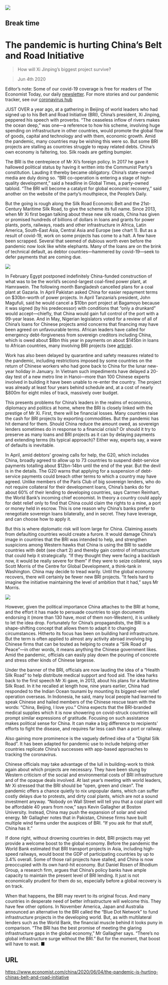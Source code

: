 ![](./images/20200606_CND001_0.jpg)

## Break time

# The pandemic is hurting China’s Belt and Road Initiative

> How will Xi Jinping’s biggest project survive?

> Jun 4th 2020

Editor’s note: Some of our covid-19 coverage is free for readers of The Economist Today, our daily [newsletter](https://www.economist.com/https://my.economist.com/user#newsletter). For more stories and our pandemic tracker, see our [coronavirus hub](https://www.economist.com//news/2020/03/11/the-economists-coverage-of-the-coronavirus)

JUST OVER a year ago, at a gathering in Beijing of world leaders who had signed up to his Belt and Road Initiative (BRI), China’s president, Xi Jinping, peppered his speech with proverbs. “The ceaseless inflow of rivers makes the ocean deep,” was one—a reference to how his scheme, involving huge spending on infrastructure in other countries, would promote the global flow of goods, capital and technology and with them, economic growth. Amid the pandemic, many countries may be wishing this were so. But some BRI projects are stalling as countries struggle to repay related debts. China’s own economy is faltering, too. Silk roads are getting bumpier.

The BRI is the centrepiece of Mr Xi’s foreign policy. In 2017 he gave it hallowed political status by having it written into the Communist Party’s constitution. Lauding it thereby became obligatory. China’s state-owned media are duly doing so. “BRI co-operation is entering a stage of high-quality development,” said a headline in Global Times, a party-owned tabloid. “The BRI will become a catalyst for global economic recovery,” said another on the website of the party’s mouthpiece, the People’s Daily.

But the going is rough along the Silk Road Economic Belt and the 21st-Century Maritime Silk Road, to give the scheme its full name. Since 2013, when Mr Xi first began talking about these new silk roads, China has given or promised hundreds of billions of dollars in loans and grants for power plants, ports, railways, roads and other infrastructure in Africa, Latin America, South-East Asia, Central Asia and Europe (see chart 1). But as a result of covid-19, work on some projects has come to a halt. A few have been scrapped. Several that seemed of dubious worth even before the pandemic now look like white elephants. Many of the loans are on the brink of technical default, as debtor countries—hammered by covid-19—seek to defer payments that are coming due.



![](./images/20200606_CNC072.png)

In February Egypt postponed indefinitely China-funded construction of what was to be the world’s second-largest coal-fired power plant, at Hamrawein. The following month Bangladesh cancelled plans for a coal plant at Gazaria. In April Pakistan asked China for easier repayment terms on $30bn-worth of power projects. In April Tanzania’s president, John Magufuli, said he would cancel a $10bn port project at Bagamoyo because it was signed (by his predecessor) with conditions that “only a drunkard” would accept—chiefly, that China would gain full control of the port with a 99-year lease. And in May, Nigerian legislators voted for a review of all of China’s loans for Chinese projects amid concerns that financing may have been agreed on unfavourable terms. African leaders have called for emergency debt-forgiveness from sovereign creditors including China, which is owed about $8bn this year in payments on about $145bn in loans to African countries, many involving BRI projects (see [article](https://www.economist.com//middle-east-and-africa/2020/06/06/african-governments-face-a-wall-of-debt-repayments)).

Work has also been delayed by quarantine and safety measures related to the pandemic, including restrictions imposed by some countries on the return of Chinese workers who had gone back to China for the lunar new-year holiday in January. In Vietnam such impediments have delayed a 20-day test of a new metro line in Hanoi—more than 100 Chinese experts involved in building it have been unable to re-enter the country. The project was already at least four years behind schedule and, at a cost of nearly $800m for eight miles of track, massively over budget.

This presents problems for China’s leaders in the realms of economics, diplomacy and politics at home, where the BRI is closely linked with the prestige of Mr Xi. First, there will be financial losses. Many countries raise the cash for BRI projects by exporting commodities. But the pandemic has hit demand for them. Should China reduce the amount owed, as sovereign lenders sometimes do in response to a financial crisis? Or should it try to preserve as many loans and BRI projects as it can by delaying payments and extending terms (its typical approach)? Either way, experts say, a wave of defaults is inevitable.

In April, amid debtors’ growing calls for help, the G20, which includes China, broadly agreed to allow up to 73 countries to suspend debt-service payments totalling about $12bn-14bn until the end of the year. But the devil is in the details. The G20 warns that applying for a suspension of debt-service payments could breach other terms to which a country may have agreed. Unlike members of the Paris Club of big sovereign lenders, who do not require collateral for their development loans, China’s banks do for about 60% of their lending to developing countries, says Carmen Reinhart, the World Bank’s incoming chief economist. In theory a country could apply for debt relief only to find that China could claim the rights to a mine, a port or money held in escrow. This is one reason why China’s banks prefer to renegotiate sovereign loans bilaterally, and in secret. They have leverage, and can choose how to apply it.

But this is where diplomatic risk will loom large for China. Claiming assets from defaulting countries would create a furore. It would damage China’s image in countries that the BRI was intended to help, and strengthen suspicions among Western hawks that China is using the BRI to saddle countries with debt (see chart 2) and thereby gain control of infrastructure that could help it strategically. “If they thought they were facing a backlash now, it would be really severe for them” if they were to seize collateral, says Scott Morris of the Centre for Global Development, a think-tank in Washington. China may decide to tread warily. Until the global economy recovers, there will certainly be fewer new BRI projects. “It feels hard to imagine the initiative maintaining the level of ambition that it had,” says Mr Morris.



![](./images/20200606_CNC833.png)

However, given the political importance China attaches to the BRI at home, and the effort it has made to persuade countries to sign documents endorsing it (more than 130 have, most of them non-Western), it is unlikely to let the idea drop. Fortunately for China’s propagandists, the BRI is a shape-shifting concept that allows them to adapt it to changing circumstances. Hitherto its focus has been on building hard infrastructure. But the term is often applied to almost any activity abroad involving big Chinese firms that can be touted as helping to create a “Silk Road of Peace”—in other words, it means anything the Chinese government likes. Amid the pandemic, officials can easily play down the pouring of concrete and stress other kinds of Chinese largesse.

Under the banner of the BRI, officials are now lauding the idea of a “Health Silk Road” to help distribute medical support and food aid. The idea harks back to the first speech Mr Xi gave, in 2013, about his plans for a Maritime Silk Road. In it he recalled at length how, nine years earlier, China had responded to the Indian Ocean tsunami by mounting its biggest-ever relief operation overseas. In Indonesia, he said, many local people had learned to speak Chinese and hailed members of the Chinese rescue team with the words: “China, Beijing, I love you.” China expects that the BRI-branded medical supplies which it is now showering on covid-struck countries will prompt similar expressions of gratitude. Focusing on such assistance makes political sense for China. It can make a big difference to recipients’ efforts to fight the disease, and requires far less cash than a port or railway.

Also gaining more prominence is the vaguely defined idea of a “Digital Silk Road”. It has been adapted for pandemic use to include helping other countries replicate China’s successes with app-based approaches to tracking the coronavirus.

Chinese officials may take advantage of the lull in building-work to think again about which projects are necessary. They have been stung by Western criticism of the social and environmental costs of BRI infrastructure and of the opaque deals involved. At last year’s meeting with world leaders, Mr Xi stressed that the BRI should be “open, green and clean”. The pandemic offers a chance quietly to nix unpopular dams, which can suffer costly delays due to protests, and dirty coal plants, which are not a sound investment anyway. “Nobody on Wall Street will tell you that a coal plant will be affordable 40 years from now,” says Kevin Gallagher at Boston University. Instead, China may push the expansion of solar and wind energy. Mr Gallagher notes that in Pakistan, Chinese firms have built multiple wind farms under the auspices of BRI. “If you ask for that stuff, China has it.”

If done right, without drowning countries in debt, BRI projects may yet provide a welcome boost to the global economy. Before the pandemic the World Bank estimated that BRI transport projects in Asia, including high-speed railways, would boost the GDP of participating countries by up to 3.4% overall. Some of those rail projects have stalled, and China is now preoccupied with its own hard-hit economy. But Daniel Rosen of Rhodium Group, a research firm, argues that China’s policy banks have ample capacity to maintain the present level of BRI lending. It just is not economically prudent for them do so, especially before a global recovery is on track.

When that happens, the BRI may revert to its original focus. And many countries in desperate need of better infrastructure will welcome this. They have few other options. In November America, Japan and Australia announced an alternative to the BRI called the “Blue Dot Network” to fund infrastructure projects in the developing world. But, as with multilateral lenders such as the World Bank, the financial muscle behind it looks puny in comparison. “The BRI has the best promise of meeting the glaring infrastructure gaps in the global economy,” Mr Gallagher says. “There’s no global infrastructure surge without the BRI.” But for the moment, that boost will have to wait. ■

## URL

https://www.economist.com/china/2020/06/04/the-pandemic-is-hurting-chinas-belt-and-road-initiative
